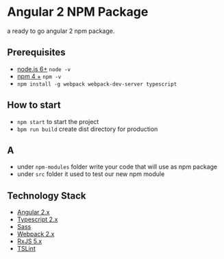 # Angular 2 NPM Package

a ready to go angular 2 npm package.

## Prerequisites 
- [node.js 6+](https://nodejs.org/en/)  `node -v`
- [npm 4 +](https://www.npmjs.com/) `npm -v`
- `npm install -g webpack webpack-dev-server typescript`

 ##  How to start
 - `npm start` to start the project
 - `bpm run build` create dist directory for production
 
 ## A
 - under `npm-modules` folder write your code that will use as npm package
 - under `src` folder it used to test our new npm module

 ## Technology Stack
 - [Angular 2.x](https://angular.io/)
 - [Typescript 2.x](https://www.typescriptlang.org/)
 - [Sass](http://sass-lang.com/)
 - [Webpack 2.x](https://webpack.js.org/)
 - [RxJS 5.x](http://reactivex.io/rxjs/)
 - [TSLint](https://palantir.github.io/tslint/)